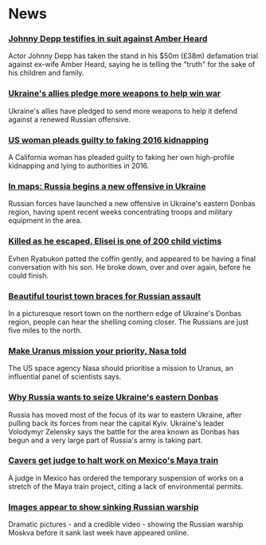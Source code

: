 # News
### [Johnny Depp testifies in suit against Amber Heard](https://www.bbc.com/news/world-us-canada-61154559)
Actor Johnny Depp has taken the stand in his $50m (£38m) defamation trial against ex-wife Amber Heard, saying he is telling the "truth" for the sake of his children and family. 
### [Ukraine's allies pledge more weapons to help win war](https://www.bbc.com/news/world-europe-61155035)
Ukraine's allies have pledged to send more weapons to help it defend against a renewed Russian offensive.
### [US woman pleads guilty to faking 2016 kidnapping](https://www.bbc.com/news/world-us-canada-61153137)
A California woman has pleaded guilty to faking her own high-profile kidnapping and lying to authorities in 2016. 
### [In maps: Russia begins a new offensive in Ukraine](https://www.bbc.com/news/world-europe-60506682)
Russian forces have launched a new offensive in Ukraine's eastern Donbas region, having spent recent weeks concentrating troops and military equipment in the area.
### [Killed as he escaped, Elisei is one of 200 child victims](https://www.bbc.com/news/world-europe-61146084)
Evhen Ryabukon patted the coffin gently, and appeared to be having a final conversation with his son. He broke down, over and over again, before he could finish. 
### [Beautiful tourist town braces for Russian assault](https://www.bbc.com/news/world-europe-61139415)
In a picturesque resort town on the northern edge of Ukraine's Donbas region, people can hear the shelling coming closer. The Russians are just five miles to the north. 
### [Make Uranus mission your priority, Nasa told](https://www.bbc.com/news/science-environment-61155725)
The US space agency Nasa should prioritise a mission to Uranus, an influential panel of scientists says.
### [Why Russia wants to seize Ukraine's eastern Donbas](https://www.bbc.com/news/world-europe-60938544)
Russia has moved most of the focus of its war to eastern Ukraine, after pulling back its forces from near the capital Kyiv. Ukraine's leader Volodymyr Zelensky says the battle for the area known as Donbas has begun and a very large part of Russia's army is taking part. 
### [Cavers get judge to halt work on Mexico's Maya train](https://www.bbc.com/news/world-latin-america-61139129)
A judge in Mexico has ordered the temporary suspension of works on a stretch of the Maya train project, citing a lack of environmental permits. 
### [Images appear to show sinking Russian warship](https://www.bbc.com/news/world-europe-61141118)
Dramatic pictures - and a credible video - showing the Russian warship Moskva before it sank last week have appeared online.
